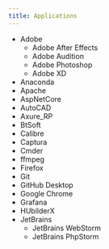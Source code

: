 ```yaml
---
title: Applications
---
```



- Adobe
  - Adobe After Effects
  - Adobe Audition
  - Adobe Photoshop
  - Adobe XD
- Anaconda
- Apache
- AspNetCore
- AutoCAD
- Axure_RP
- BtSoft
- Calibre
- Captura
- Cmder
- ffmpeg
- Firefox
- Git
- GitHub Desktop
- Google Chrome
- Grafana
- HUbilderX
- JetBrains
  - JetBrains WebStorm
  - JetBrains PhpStorm